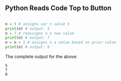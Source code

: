 ## Python Reads Code Top to Button

```python

n = 5 # assigns var n value 5
print(n) # output: 5
n = 7 # reassigns n a new value
print(n) # output: 7
n = n + 2 # assigns n a value based on prior value
print(n) # output: 9

```
The complete output for the above: 

```
5
7
0
```